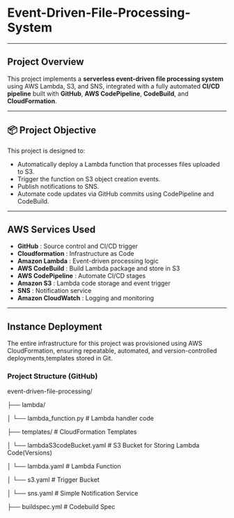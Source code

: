 # Event-Driven-File-Processing-System

---

## Project Overview

This project implements a **serverless event-driven file processing system** using AWS Lambda, S3, and SNS, integrated with a fully automated **CI/CD pipeline** built with **GitHub**, **AWS CodePipeline**, **CodeBuild**, and **CloudFormation**.

---

## 📦 Project Objective

This project is designed to:

- Automatically deploy a Lambda function that processes files uploaded to S3.
- Trigger the function on S3 object creation events.
- Publish notifications to SNS.
- Automate code updates via GitHub commits using CodePipeline and CodeBuild.

---

##  AWS Services Used

 - **GitHub** : Source control and CI/CD trigger
 - **Cloudformation** : Infrastructure as Code
 - **Amazon Lambda** : Event-driven processing logic
 - **AWS CodeBuild** : Build Lambda package and store in S3 
 - **AWS CodePipeline** : Automate CI/CD stages
 - **Amazon S3** : Lambda code storage and event trigger
 - **SNS** : Notification service
 - **Amazon CloudWatch** : Logging and monitoring

---

## Instance Deployment 

The entire infrastructure for this project was provisioned using AWS CloudFormation, ensuring repeatable, automated, and version-controlled deployments,templates stored in Git.

### Project Structure (GitHub)

event-driven-file-processing/

├── lambda/

│   └── lambda_function.py             # Lambda handler code

├── templates/                         # CloudFormation Templates

│   └── lambdaS3codeBucket.yaml        # S3 Bucket for Storing Lambda Code(Versions)

│   └── lambda.yaml                    # Lambda Function

│   └── s3.yaml                        # Trigger Bucket

│   └── sns.yaml                       # Simple Notification Service

├── buildspec.yml                      # Codebuild Spec



